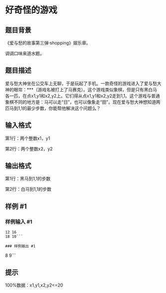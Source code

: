 # 好奇怪的游戏

## 题目背景

《爱与愁的故事第三弹·shopping》娱乐章。

调调口味来道水题。


## 题目描述

爱与愁大神坐在公交车上无聊，于是玩起了手机。一款奇怪的游戏进入了爱与愁大神的眼帘：***（游戏名被打上了马赛克）。这个游戏类似象棋，但是只有黑白马各一匹，在点x1,y1和x2,y2上。它们得从点x1,y1和x2,y2走到1,1。这个游戏与普通象棋不同的地方是：马可以走“日”，也可以像象走“田”。现在爱与愁大神想知道两匹马到1,1的最少步数，你能帮他解决这个问题么？


## 输入格式

第1行：两个整数x1，y1

第2行：两个整数x2，y2


## 输出格式

第1行：黑马到1,1的步数

第2行：白马到1,1的步数


## 样例 #1

### 样例输入 #1
```
12 16
18 10```

### 样例输出 #1

```
8 
9```

## 提示

100%数据：x1,y1,x2,y2<=20

